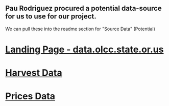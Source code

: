 ## Pau Rodriguez procured a potential data-source for us to use for our project.

We can pull these into the readme section for "Source Data"  (Potential)


# [Landing Page  - data.olcc.state.or.us](https://data.olcc.state.or.us/t/OLCCPublic/views/MarketDataTableau/MainScreen)

# [Harvest Data](https://data.olcc.state.or.us/t/OLCCPublic/views/MarketDataTableau/Harvest?%3Aembed=y&%3Aiid=1&%3AisGuestRedirectFromVizportal=y)

# [Prices Data](https://data.olcc.state.or.us/t/OLCCPublic/views/MarketDataTableau/Prices?%3Aembed=y&%3Aiid=1&%3AisGuestRedirectFromVizportal=y)
